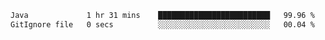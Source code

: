 <!--START_SECTION:waka-->

```txt
Java             1 hr 31 mins    █████████████████████████   99.96 %
GitIgnore file   0 secs          ░░░░░░░░░░░░░░░░░░░░░░░░░   00.04 %
```

<!--END_SECTION:waka-->
